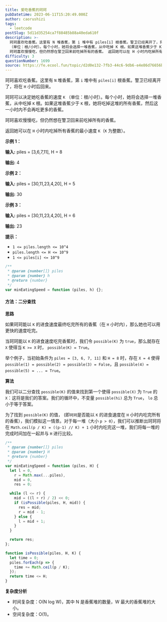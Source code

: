 ```yaml
---
title: 爱吃香蕉的珂珂
pubDatetime: 2023-06-11T15:20:49.000Z
author: caorushizi
tags:
  - leetcode
postSlug: 5d11d35254ca7f88485b88a40eda610f
description: >-
  珂珂喜欢吃香蕉。这里有 N 堆香蕉，第 i 堆中有 piles[i] 根香蕉。警卫已经离开了，将在 H 小时后回来。 珂珂可以决定她吃香蕉的速度 K
  （单位：根/小时）。每个小时，她将会选择一堆香蕉，从中吃掉 K 根。如果这堆香蕉少于 K 根，她将吃掉这堆的所有香蕉，然后这一小时内不会再吃更多的香蕉。
  珂珂喜欢慢慢吃，但仍然想在警卫回来前吃掉所有的香蕉。 返回她可以在 H 小时内吃掉所有香蕉的最小
difficulty: 3
questionNumber: 1699
source: https://fe.ecool.fun/topic/d2d0e132-7fb3-44c6-9db6-e4e86d76656b
---
```


珂珂喜欢吃香蕉。这里有 `N` 堆香蕉，第 `i` 堆中有 `piles[i]` 根香蕉。警卫已经离开了，将在 `H` 小时后回来。

珂珂可以决定她吃香蕉的速度 `K` （单位：根/小时）。每个小时，她将会选择一堆香蕉，从中吃掉 `K` 根。如果这堆香蕉少于 `K` 根，她将吃掉这堆的所有香蕉，然后这一小时内不会再吃更多的香蕉。

珂珂喜欢慢慢吃，但仍然想在警卫回来前吃掉所有的香蕉。

返回她可以在 `H` 小时内吃掉所有香蕉的最小速度 `K`（`K` 为整数）。

**示例 1：**

**输入:** piles = [3,6,7,11], H = 8

**输出:** 4

**示例 2：**

**输入:** piles = [30,11,23,4,20], H = 5

**输出:** 30

**示例 3：**

**输入:** piles = [30,11,23,4,20], H = 6

**输出:** 23

**提示：**

- `1 <= piles.length <= 10^4`
- `piles.length <= H <= 10^9`
- `1 <= piles[i] <= 10^9`

```js
/**
 * @param {number[]} piles
 * @param {number} h
 * @return {number}
 */
var minEatingSpeed = function (piles, h) {};
```

#### 方法：二分查找

**思路**

如果珂珂能以 `K` 的进食速度最终吃完所有的香蕉（在 `H` 小时内），那么她也可以用更快的速度吃完。

当珂珂能以 `K` 的进食速度吃完香蕉时，我们令 `possible(K)` 为 `true`，那么就存在 `X` 使得当 `K >= X` 时， `possible(K) = True`。

举个例子，当初始条件为 `piles = [3, 6, 7, 11]` 和 `H = 8` 时，存在 `X = 4` 使得 `possible(1) = possible(2) = possible(3) = False`，且 `possible(4) = possible(5) = ... = True`。

**算法**

我们可以二分查找 `possible(K)` 的值来找到第一个使得 `possible(X)` 为 `True` 的 `X`：这将是我们的答案。我们的循环中，不变量 `possible(hi)` 总为 `True`， `lo` 总小于等于答案。

为了找到 `possible(K)` 的值， (即`珂珂`是否能以 `K` 的进食速度在 `H` 小时内吃完所有的香蕉），我们模拟这一情景。对于每一堆（大小 `p > 0`），我们可以推断出珂珂将在 `Math.ceil(p / K) = ((p-1) // K) + 1` 小时内吃完这一堆，我们将每一堆的完成时间加在一起并与 `H` 进行比较。

```js
/**
 * @param {number[]} piles
 * @param {number} H
 * @return {number}
 */
var minEatingSpeed = function (piles, H) {
  let l = 0,
    r = Math.max(...piles),
    mid = 0,
    res = 0;

  while (l <= r) {
    mid = ((l + r) / 2) << 0;
    if (isPossible(piles, H, mid)) {
      res = mid;
      r = mid - 1;
    } else {
      l = mid + 1;
    }
  }

  return res;
};

function isPossible(piles, H, K) {
  let time = 0;
  piles.forEach(p => {
    time += Math.ceil(p / K);
  });
  return time <= H;
}
```

**复杂度分析**

- 时间复杂度：O(N log W)，其中 N 是香蕉堆的数量，W 最大的香蕉堆的大小。
- 空间复杂度：O(1)。
